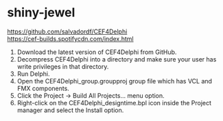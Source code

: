 # shiny-jewel

https://github.com/salvadordf/CEF4Delphi  
https://cef-builds.spotifycdn.com/index.html  
  
1. Download the latest version of CEF4Delphi from GitHub.  
2. Decompress CEF4Delphi into a directory and make sure your user has write privileges in that directory.  
3. Run Delphi.  
4. Open the CEF4Delphi_group.groupproj group file which has VCL and FMX components.  
5. Click the Project -> Build All Projects... menu option.  
6. Right-click on the CEF4Delphi_designtime.bpl icon inside the Project manager and select the Install option.
